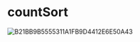 # countSort
![B21BB9B5555311A1FB9D4412E6E50A43](https://user-images.githubusercontent.com/110986455/196034805-9a8020c0-9eb0-4220-ad2e-2e4bf13fea36.jpg)

